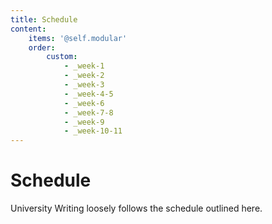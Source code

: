 ```yaml
---
title: Schedule
content:
    items: '@self.modular'
    order:
        custom:
            - _week-1
            - _week-2
            - _week-3
            - _week-4-5
            - _week-6
            - _week-7-8
            - _week-9
            - _week-10-11
---
```


# Schedule

University Writing loosely follows the schedule outlined here. 
